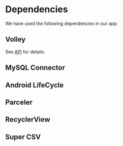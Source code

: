 # Dependencies
We have used the following dependencies in our app:
## Volley
See [API](API.md) for details.
## MySQL Connector
## Android LifeCycle
## Parceler
## RecyclerView
## Super CSV